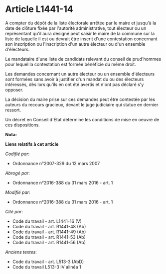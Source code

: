 # Article L1441-14

A compter du dépôt de la liste électorale arrêtée par le maire et jusqu'à la date de clôture fixée par l'autorité
administrative, tout électeur ou un représentant qu'il aura désigné peut saisir le maire de la commune sur la liste de
laquelle il est ou devrait être inscrit d'une contestation concernant son inscription ou l'inscription d'un autre électeur ou
d'un ensemble d'électeurs. 

Le mandataire d'une liste de candidats relevant du conseil de prud'hommes pour lequel la contestation est formée bénéficie du
même droit. 

Les demandes concernant un autre électeur ou un ensemble d'électeurs sont formées sans avoir à justifier d'un mandat du ou
des électeurs intéressés, dès lors qu'ils en ont été avertis et n'ont pas déclaré s'y opposer. 

La décision du maire prise sur ces demandes peut être contestée par les auteurs du recours gracieux, devant le juge
judiciaire qui statue en dernier ressort. 

Un décret en Conseil d'Etat détermine les conditions de mise en oeuvre de ces dispositions.

**Nota:**



**Liens relatifs à cet article**

_Codifié par_:

  - Ordonnance n°2007-329 du 12 mars 2007

_Abrogé par_:

  - Ordonnance n°2016-388 du 31 mars 2016 - art. 1

_Modifié par_:

  - Ordonnance n°2016-388 du 31 mars 2016 - art. 1

_Cité par_:

  - Code du travail - art. L1441-16 (V)
  - Code du travail - art. R1441-48 (Ab)
  - Code du travail - art. R1441-49 (Ab)
  - Code du travail - art. R1441-53 (Ab)
  - Code du travail - art. R1441-56 (Ab)

_Anciens textes_:

  - Code du travail - art. L513-3 (AbD)
  - Code du travail L513-3 IV alinéa 1
